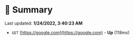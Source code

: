# 📖 Summary
Last updated: **1/24/2022, 3:40:23 AM**

- `GET` [https://google.com](https://google.com) - **Up** (118ms)

